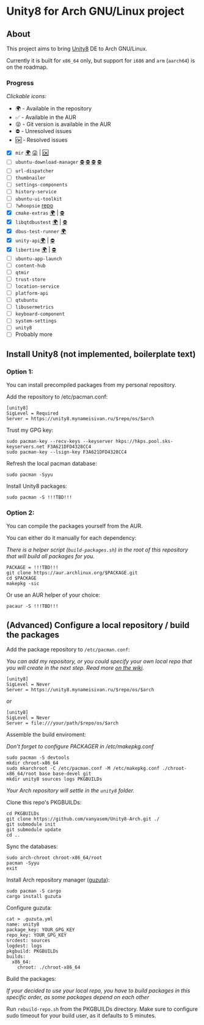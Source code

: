 # Unity8 for Arch GNU/Linux project

## About
This project aims to bring [Unity8](https://github.com/ubports/unity8-build) DE to Arch GNU/Linux.

Currently it is built for `x86_64` only, but support for `i686` and `arm` (`aarch64`) is on the roadmap.

### Progress
_Clickable icons:_

- 🌍 - Available in the repository
- ✅ - Available in the AUR
- 😜 - Git version is available in the AUR
- ⛔️ - Unresolved issues
- 🆗 - Resolved issues

- [x] `mir` [🌍](https://github.com/vanyasem/Unity8-Arch/tree/master/mir) [😜](https://aur.archlinux.org/packages/mir-git) | [🆗](https://github.com/MirServer/mir/commit/e6ba0de363320feab9359821c96d69ff61a7f121) 
- [ ] `ubuntu-download-manager` [⛔️](https://github.com/ubports/ubuntu-download-manager/issues/2) [⛔️](https://github.com/ubports/ubuntu-download-manager/issues/3) [⛔️](https://github.com/ubports/ubuntu-download-manager/issues/4) [⛔️](https://github.com/ubports/ubuntu-download-manager/issues/6)
- [ ] `url-dispatcher`
- [ ] `thumbnailer`
- [ ] `settings-components`
- [ ] `history-service`
- [ ] `ubuntu-ui-toolkit`
- [ ] `?whoopsie` [repo](https://bazaar.launchpad.net/~daisy-pluckers/whoopsie/trunk/files)
- [x] `cmake-extras` [🌍](https://github.com/vanyasem/Unity8-Arch/tree/master/cmake-extras-git) | [⛔️](https://github.com/ubports/cmake-extras/issues/2)
- [x] `libqtdbustest` [🌍](https://github.com/vanyasem/Unity8-Arch/tree/master/libqtdbustest-git) | [⛔️](https://github.com/ubports/libqtdbustest/issues/1)
- [x] `dbus-test-runner` [🌍](https://github.com/vanyasem/Unity8-Arch/tree/master/dbus-test-runner)
- [x] `unity-api`[🌍](https://github.com/vanyasem/Unity8-Arch/tree/master/unity-api-git) | [⛔️](https://github.com/ubports/unity-api/issues/2)
- [x] `libertine` [🌍](https://github.com/vanyasem/Unity8-Arch/tree/master/libertine-git) | [⛔️](https://github.com/ubports/libertine/issues/3)
- [ ] `ubuntu-app-launch`
- [ ] `content-hub`
- [ ] `qtmir`
- [ ] `trust-store`
- [ ] `location-service`
- [ ] `platform-api`
- [ ] `qtubuntu`
- [ ] `libusermetrics`
- [ ] `keyboard-component`
- [ ] `system-settings`
- [ ] `unity8`
- [ ] Probably more

## Install Unity8 (not implemented, boilerplate text)
### Option 1:
You can install precompiled packages from my personal repository.

Add the repository to /etc/pacman.conf:
```
[unity8]
SigLevel = Required
Server = https://unity8.mynameisivan.ru/$repo/os/$arch
```

Trust my GPG key:
```
sudo pacman-key --recv-keys --keyserver hkps://hkps.pool.sks-keyservers.net F3A621DFD4328CC4
sudo pacman-key --lsign-key F3A621DFD4328CC4
```

Refresh the local pacman database:
```
sudo pacman -Syyu
```

Install Unity8 packages:
```
sudo pacman -S !!!TBD!!!
```

### Option 2:
You can compile the packages yourself from the AUR.

You can either do it manually for each dependency:

_There is a helper script (`build-packages.sh`) in the root of this repository that will build all packages for you._
```
PACKAGE = !!!TBD!!!
git clone https://aur.archlinux.org/$PACKAGE.git
cd $PACKAGE
makepkg -sic
```

Or use an AUR helper of your choice:
```
pacaur -S !!!TBD!!!
```

## (Advanced) Configure a local repository / build the packages
Add the package repository to `/etc/pacman.conf`:

_You can add my repository, or you could specify your own local repo that you will create in the next step. Read more [on the wiki](https://wiki.archlinux.org/index.php/Pacman/Tips_and_tricks#Custom_local_repository)._
```
[unity8]
SigLevel = Never
Server = https://unity8.mynameisivan.ru/$repo/os/$arch
```
_or_
```
[unity8]
SigLevel = Never
Server = file:///your/path/$repo/os/$arch
```

Assemble the build enviroment:

_Don't forget to configure PACKAGER in /etc/makepkg.conf_
```
sudo pacman -S devtools
mkdir chroot-x86_64
sudo mkarchroot -C /etc/pacman.conf -M /etc/makepkg.conf ./chroot-x86_64/root base base-devel git
mkdir unity8 sources logs PKGBUILDs
```

_Your Arch repository will settle in the `unity8` folder._

Clone this repo's PKGBUILDs:
```
cd PKGBUILDs
git clone https://github.com/vanyasem/Unity8-Arch.git ./
git submodule init
git submodule update
cd ..
```

Sync the databases:
```
sudo arch-chroot chroot-x86_64/root
pacman -Syyu
exit
```

Install Arch repository manager ([guzuta](https://github.com/eagletmt/guzuta)):
```
sudo pacman -S cargo
cargo install guzuta
```

Configure guzuta:
```
cat > .guzuta.yml
name: unity8
package_key: YOUR_GPG_KEY
repo_key: YOUR_GPG_KEY
srcdest: sources
logdest: logs
pkgbuild: PKGBUILDs
builds:
  x86_64:
    chroot: ./chroot-x86_64
```

Build the packages:

_If your decided to use your local repo, you have to build packages in this specific order, as some packages depend on each other_

Run `rebuild-repo.sh` from the PKGBUILDs directory. Make sure to configure sudo timeout for your build user, as it defaults to 5 minutes.
